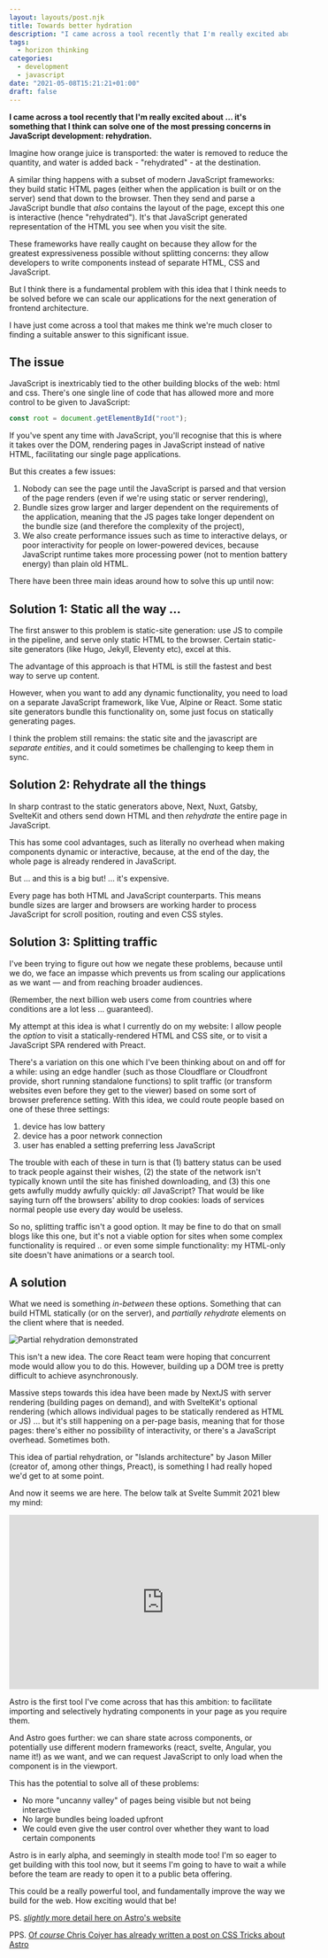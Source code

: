 ```yaml
---
layout: layouts/post.njk
title: Towards better hydration
description: "I came across a tool recently that I'm really excited about ... it's something that I think can solve one of the most pressing concerns in JavaScript development: rehydration."
tags:
  - horizon thinking
categories:
  - development
  - javascript
date: "2021-05-08T15:21:21+01:00"
draft: false
---
```


**I came across a tool recently that I'm really excited about ... it's something that I think can solve one of the most pressing concerns in JavaScript development: rehydration.**

Imagine how orange juice is transported: the water is removed to reduce the quantity, and water is added back - "rehydrated" - at the destination.

A similar thing happens with a subset of modern JavaScript frameworks: they build static HTML pages (either when the application is built or on the server) send that down to the browser. Then they send and parse a JavaScript bundle that _also_ contains the layout of the page, except this one is interactive (hence "rehydrated"). It's that JavaScript generated representation of the HTML you see when you visit the site.

These frameworks have really caught on because they allow for the greatest expressiveness possible without splitting concerns: they allow developers to write components instead of separate HTML, CSS and JavaScript.

But I think there is a fundamental problem with this idea that I think needs to be solved before we can scale our applications for the next generation of frontend architecture.

I have just come across a tool that makes me think we're much closer to finding a suitable answer to this significant issue.

## The issue

JavaScript is inextricably tied to the other building blocks of the web: html and css. There's one single line of code that has allowed more and more control to be given to JavaScript:

```javascript
const root = document.getElementById("root");
```

If you've spent any time with JavaScript, you'll recognise that this is where it takes over the DOM, rendering pages in JavaScript instead of native HTML, facilitating our single page applications.

But this creates a few issues:

1. Nobody can see the page until the JavaScript is parsed and that version of the page renders (even if we're using static or server rendering),
2. Bundle sizes grow larger and larger dependent on the requirements of the application, meaning that the JS pages take longer dependent on the bundle size (and therefore the complexity of the project),
3. We also create performance issues such as time to interactive delays, or poor interactivity for people on lower-powered devices, because JavaScript runtime takes more processing power (not to mention battery energy) than plain old HTML.

There have been three main ideas around how to solve this up until now:

## Solution 1: Static all the way ...

The first answer to this problem is static-site generation: use JS to compile in the pipeline, and serve only static HTML to the browser. Certain static-site generators (like Hugo, Jekyll, Eleventy etc), excel at this.

The advantage of this approach is that HTML is still the fastest and best way to serve up content.

However, when you want to add any dynamic functionality, you need to load on a separate JavaScript framework, like Vue, Alpine or React. Some static site generators bundle this functionality on, some just focus on statically generating pages.

I think the problem still remains: the static site and the javascript are _separate entities_, and it could sometimes be challenging to keep them in sync.

## Solution 2: Rehydrate all the things

In sharp contrast to the static generators above, Next, Nuxt, Gatsby, SvelteKit and others send down HTML and then _rehydrate_ the entire page in JavaScript.

This has some cool advantages, such as literally no overhead when making components dynamic or interactive, because, at the end of the day, the whole page is already rendered in JavaScript.

But ... and this is a big but! ... it's expensive.

Every page has both HTML and JavaScript counterparts. This means bundle sizes are larger and browsers are working harder to process JavaScript for scroll position, routing and even CSS styles.

## Solution 3: Splitting traffic

I've been trying to figure out how we negate these problems, because until we do, we face an impasse which prevents us from scaling our applications as we want — and from reaching broader audiences.

(Remember, the next billion web users come from countries where conditions are a lot less ... guaranteed).

My attempt at this idea is what I currently do on my website: I allow people the _option_ to visit a statically-rendered HTML and CSS site, or to visit a JavaScript SPA rendered with Preact.

There's a variation on this one which I've been thinking about on and off for a while: using an edge handler (such as those Cloudflare or Cloudfront provide, short running standalone functions) to split traffic (or transform websites even before they get to the viewer) based on some sort of browser preference setting. With this idea, we could route people based on one of these three settings:

1. device has low battery
2. device has a poor network connection
3. user has enabled a setting preferring less JavaScript

The trouble with each of these in turn is that (1) battery status can be used to track people against their wishes, (2) the state of the network isn't typically known until the site has finished downloading, and (3) this one gets awfully muddy awfully quickly: _all_ JavaScript? That would be like saying turn off the browsers' ability to drop cookies: loads of services normal people use every day would be useless.

So no, splitting traffic isn't a good option. It may be fine to do that on small blogs like this one, but it's not a viable option for sites when some complex functionality is required .. or even some simple functionality: my HTML-only site doesn't have animations or a search tool.

## A solution

What we need is something _in-between_ these options. Something that can build HTML statically (or on the server), and _partially rehydrate_ elements on the client where that is needed.

![Partial rehydration demonstrated](/images/partial-rehydration.png "a mostly HTML web page with interactive elements in the header and carousel using JavaScript")

This isn't a new idea. The core React team were hoping that concurrent mode would allow you to do this. However, building up a DOM tree is pretty difficult to achieve asynchronously.

Massive steps towards this idea have been made by NextJS with server rendering (building pages on demand), and with SvelteKit's optional rendering (which allows individual pages to be statically rendered as HTML or JS) ... but it's still happening on a per-page basis, meaning that for those pages: there's either no possibility of interactivity, or there's a JavaScript overhead. Sometimes both.

This idea of partial rehydration, or "Islands architecture" by Jason Miller (creator of, among other things, Preact), is something I had really hoped we'd get to at some point.

And now it seems we are here. The below talk at Svelte Summit 2021 blew my mind:

<div class="responsive-iframe-container">
  <iframe width="560" height="315" src="https://www.youtube.com/embed/fnr9XWvjJHw?start=10490" title="YouTube video player" frameborder="0" allow="accelerometer; autoplay; clipboard-write; encrypted-media; gyroscope; picture-in-picture" allowfullscreen></iframe>
</div>

Astro is the first tool I've come across that has this ambition: to facilitate importing and selectively hydrating components in your page as you require them.

And Astro goes further: we can share state across components, or potentially use different modern frameworks (react, svelte, Angular, you name it!) as we want, and we can request JavaScript to only load when the component is in the viewport.

This has the potential to solve all of these problems:

- No more "uncanny valley" of pages being visible but not being interactive
- No large bundles being loaded upfront
- We could even give the user control over whether they want to load certain components

Astro is in early alpha, and seemingly in stealth mode too! I'm so eager to get building with this tool now, but it seems I'm going to have to wait a while before the team are ready to open it to a public beta offering.

This could be a really powerful tool, and fundamentally improve the way we build for the web. How exciting would that be!

PS. [_slightly_ more detail here on Astro's website](https://astro.build)

PPS. [Of _course_ Chris Coiyer has already written a post on CSS Tricks about Astro](https://css-tricks.com/astro/)
